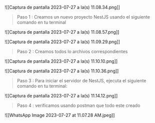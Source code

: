 ![[Captura de pantalla 2023-07-27 a la(s) 11.08.34.png]]

> Paso 1 :  Creamos un nuevo proyecto NestJS usando el siguiente comando en tu terminal


![[Captura de pantalla 2023-07-27 a la(s) 11.08.57.png]]


![[Captura de pantalla 2023-07-27 a la(s) 11.09.29.png]]

> Paso 2 : Creamos todos lo archivos correspondientes

![[Captura de pantalla 2023-07-27 a la(s) 11.10.10.png]]

![[Captura de pantalla 2023-07-27 a la(s) 11.10.36.png]]

> Paso 3 : Para iniciar el servidor de NestJS, ejecuta el siguiente comando en tu terminal:


![[Captura de pantalla 2023-07-27 a la(s) 11.14.12.png]]

> Paso 4 : verificamos usando postman que todo este creado

![[WhatsApp Image 2023-07-27 at 11.07.28 AM.jpeg]]
